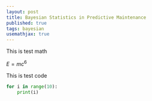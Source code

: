 ```yaml
---
layout: post
title: Bayesian Statistics in Predictive Maintenance
published: true
tags: bayesian
usemathjax: true
---
```


This is test math

$E=mc^6$

This is test code
```python
for i in range(10):
    print(i)
```